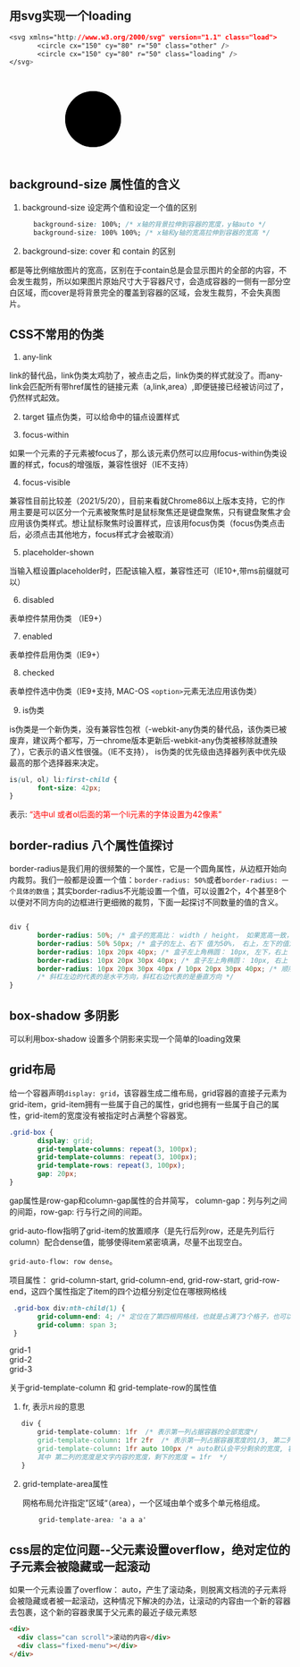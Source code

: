 ## 用svg实现一个loading

```css
<svg xmlns="http://www.w3.org/2000/svg" version="1.1" class="load">
       <circle cx="150" cy="80" r="50" class="other" />
       <circle cx="150" cy="80" r="50" class="loading" />
</svg>
````

<svg xmlns="http://www.w3.org/2000/svg" version="1.1" class="load">
       <circle cx="150" cy="80" r="50" class="other" />
       <circle cx="150" cy="80" r="50" class="loading" />
</svg>

## background-size 属性值的含义

1. background-size 设定两个值和设定一个值的区别

 ```css
       background-size: 100%; /* x轴的背景拉伸到容器的宽度，y轴auto */
       background-size: 100% 100%; /* x轴和y轴的宽高拉伸到容器的宽高 */
 ```

2. background-size: cover 和 contain 的区别

都是等比例缩放图片的宽高，区别在于contain总是会显示图片的全部的内容，不会发生裁剪，所以如果图片原始尺寸大于容器尺寸，会造成容器的一侧有一部分空白区域，而cover是将背景完全的覆盖到容器的区域，会发生裁剪，不会失真图片。



## CSS不常用的伪类

1. any-link

link的替代品，link伪类太鸡肋了，被点击之后，link伪类的样式就没了。而any-link会匹配所有带href属性的链接元素（a,link,area）,即便链接已经被访问过了，仍然样式起效。

2. target
锚点伪类，可以给命中的锚点设置样式

3. focus-within

如果一个元素的子元素被focus了，那么该元素仍然可以应用focus-within伪类设置的样式，focus的增强版，兼容性很好（IE不支持）

4. focus-visible 

兼容性目前比较差（2021/5/20），目前来看就Chrome86以上版本支持，它的作用主要是可以区分一个元素被聚焦时是鼠标聚焦还是键盘聚焦，只有键盘聚焦才会应用该伪类样式。想让鼠标聚焦时设置样式，应该用focus伪类（focus伪类点击后，必须点击其他地方，focus样式才会被取消）

5. placeholder-shown

当输入框设置placeholder时，匹配该输入框，兼容性还可（IE10+,带ms前缀就可以）

6. disabled

表单控件禁用伪类 （IE9+）

7. enabled

表单控件启用伪类（IE9+）

8. checked

表单控件选中伪类（IE9+支持, MAC-OS `<option>`元素无法应用该伪类）

9. is伪类

is伪类是一个新伪类，没有兼容性包袱（-webkit-any伪类的替代品，该伪类已被废弃，建议两个都写，万一chrome版本更新后-webkit-any伪类被移除就遭殃了），它表示的语义性很强。（IE不支持）， is伪类的优先级由选择器列表中优先级最高的那个选择器来决定。

```css
is(ul, ol) li:first-child {
       font-size: 42px;
}
```

表示: <span style="color: red">“选中ul 或者ol后面的第一个li元素的字体设置为42像素”</span>

## border-radius 八个属性值探讨

border-radius是我们用的很频繁的一个属性，它是一个圆角属性，从边框开始向内裁剪。我们一般都是设置一个值：`border-radius: 50%`或者`border-radius: 一个具体的数值`；其实border-radius不光能设置一个值，可以设置2个，4个甚至8个以便对不同方向的边框进行更细微的裁剪，下面一起探讨不同数量的值的含义。

```css

div {
       border-radius: 50%; /* 盒子的宽高比： width / height， 如果宽高一致，则可以得到一个正圆 */
       border-radius: 50% 50px; /* 盒子的左上、右下 值为50%， 右上，左下的值为50px */
       border-radius: 10px 20px 40px; /* 盒子左上角椭圆： 10px, 左下，右上 20px, 右下30px*/
       border-radius: 10px 20px 30px 40px; /* 盒子左上角椭圆： 10px, 右上 20px, 右下30px, 左下 40px*/
       border-radius: 10px 20px 30px 40px / 10px 20px 30px 40px; /* 顺序和上面一样 */
       /* 斜杠左边的代表的是水平方向，斜杠右边代表的是垂直方向 */
}
```

## box-shadow 多阴影

可以利用box-shadow 设置多个阴影来实现一个简单的loading效果

<div class='shadow-loading'></div>

## grid布局

给一个容器声明`display: grid`，该容器生成二维布局，grid容器的直接子元素为grid-item，grid-item拥有一些属于自己的属性，grid也拥有一些属于自己的属性，grid-item的宽度没有被指定时占满整个容器宽。

```css
.grid-box {
       display: grid;
       grid-template-columns: repeat(3, 100px);
       grid-template-columns: repeat(3, 100px);
       grid-template-rows: repeat(3, 100px);
       gap: 20px;
}
```
gap属性是row-gap和column-gap属性的合并简写， column-gap：列与列之间的间距，row-gap: 行与行之间的间距。

grid-auto-flow指明了grid-item的放置顺序（是先行后列row，还是先列后行column）配合dense值，能够使得item紧密填满，尽量不出现空白。

`grid-auto-flow: row dense`。

项目属性： grid-column-start, grid-column-end, grid-row-start, grid-row-end，这四个属性指定了item的四个边框分别定位在哪根网格线

```css
 .grid-box div:nth-child(1) {
       grid-column-end: 4; /* 定位在了第四根网格线，也就是占满了3个格子，也可以写成 span 3*/
       grid-column: span 3;
 }
```

<div class='grid-box'>
   <div>grid-1</div>
   <div>grid-2</div>
   <div>grid-3</div>
</div>


关于grid-template-column 和 grid-template-row的属性值

1. fr, 表示`片段`的意思
```css
   div {
       grid-template-column: 1fr  /* 表示第一列占据容器的全部宽度*/
       grid-template-column: 1fr 2fr  /* 表示第一列占据容器宽度的1/3, 第二列占据 2/3 */
       grid-template-column: 1fr auto 100px /* auto默认会平分剩余的宽度, 容器的总宽度 - 100px， 得到剩余的宽度.
       其中 第二列的宽度是文字内容的宽度，剩下的宽度 = 1fr  */
   }
```

2. grid-template-area属性

   网格布局允许指定”区域“（area），一个区域由单个或多个单元格组成。

   ```css
       grid-template-area: 'a a a'
   ```

## css层的定位问题--父元素设置overflow，绝对定位的子元素会被隐藏或一起滚动

如果一个元素设置了overflow： auto，产生了滚动条，则脱离文档流的子元素将会被隐藏或者被一起滚动，这种情况下解决的办法，让滚动的内容由一个新的容器去包裹，这个新的容器隶属于父元素的最近子级元素怒

```html
<div>
  <div class="can scroll">滚动的内容</div>
  <div class="fixed-menu"></div>
</div>
```
